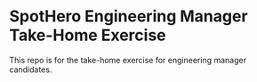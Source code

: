 # SpotHero Engineering Manager Take-Home Exercise

This repo is for the take-home exercise for engineering manager candidates.

